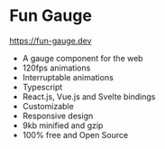 # Fun Gauge

https://fun-gauge.dev

-   A gauge component for the web
-   120fps animations
-   Interruptable animations
-   Typescript
-   React.js, Vue.js and Svelte bindings
-   Customizable
-   Responsive design
-   9kb minified and gzip
-   100% free and Open Source

